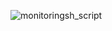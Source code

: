 ![monitoringsh_script](https://github.com/Raimo33/Born2Beroot/assets/104778891/db852dd6-e609-4123-8a0b-fd862bc2757e)
